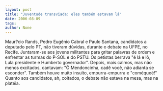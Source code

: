 ```yaml
---
layout: post
title: "Juventude transviada: eles também estavam lá"
date: 2006-08-09
tags: 
author: None
---
```

Maur?cio Rands, Pedro Eugênio Cabral e Paulo Santana, candidatos a deputado pelo PT, não tiveram dúvidas, durante o debate na UFPE, no Recife. 
Juntaram-se aos jovens militantes para gritar palavras de ordem e enfrentar as turmas do P-SOL e do PSTU.
Os petistas berrava \"é lá e lô, Lula presidente e Humberto governador\". 
Depois, mais calmos, mas não menos excitados, cantavam: \"Ô Mendoncinha, cadê você, não adianta se esconder\".
Também houve muito insulto, empurra-empurra e \"coméqueé!\"
Quanto aos candidatos, ah, coitados, o debate não estava na mesa, mas na platéia. 